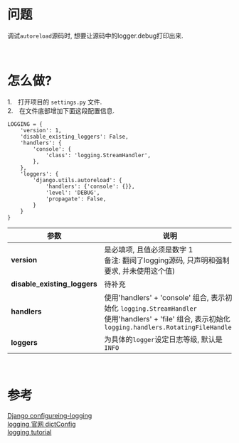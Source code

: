 # 问题
调试`autoreload`源码时, 想要让源码中的logger.debug打印出来.

&nbsp;   

# 怎么做?
1.&emsp;打开项目的 `settings.py` 文件.   
2.&emsp;在文件底部增加下面这段配置信息.
```
LOGGING = {
    'version': 1,
    'disable_existing_loggers': False,
    'handlers': {
        'console': {
            'class': 'logging.StreamHandler',
        },
    },
    'loggers': {
        'django.utils.autoreload': {
            'handlers': {'console': {}},
            'level': 'DEBUG',
            'propagate': False,
        }
    }
}
```

 |参数 | 说明| 
|---|---|
| **version**  |  是必填项, 且值必须是数字 1 <br /> 备注: 翻阅了logging源码, 只声明和强制要求, 并未使用这个值)|
| **disable_existing_loggers** | 待补充 |
| **handlers** | 使用'handlers' + 'console' 组合, 表示初始化 `logging.StreamHandler` <br />使用'handlers' + 'file' 组合, 表示初始化 `logging.handlers.RotatingFileHandler` |
| **loggers** | 为具体的`logger`设定日志等级, 默认是`INFO` |

&nbsp;  

# 参考
[Django configureing-logging](https://docs.djangoproject.com/en/3.0/topics/logging/#configuring-logging)   
[logging 官网 dictConfig](https://docs.python.org/3/library/logging.config.html#dictionary-schema-details)  
[logging tutorial](https://docs.python.org/3/howto/logging.html#logging-basic-tutorial)